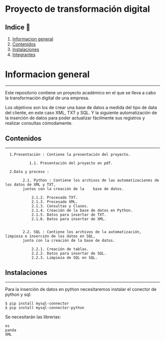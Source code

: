 # Proyecto de transformación digital

## Indice 	:loudspeaker:

1. [Informacion general](#informacion-general)
2. [Contenidos](#contenidos)
3. [Instalaciones](#instalaciones)
4. [Integrantes](#integrantes)

# Informacion general
***

Este repositorio contiene un proyecto académico en el que se lleva a cabo la transformación digital de una empresa.

Los objetivos son los de crear una base de datos a medida del tipo de data del cliente, en este caso XML, TXT y SQL. Y la siguiente automatización de la inserción de datos para poder actualizar fácilmente sus registros y realizar consultas cómodamente.

## Contenidos
***

      1.Presentación : Contiene la presentación del proyecto.
      
               1.1. Presentación del proyecto en pdf.
            
      2.Data y proceso : 
 
            2.1. Python : Contiene los archivos de las automatizaciones de los datos de XML y TXT, 
            juntos con la creación de la    base de datos.
            
                2.1.2. Procesado TXT.
                2.1.3. Procesado XML.
                2.1.3. Consultas y Clases.
                2.1.4. Creación de la base de datos en Python.
                2.1.5. Datos para insertar de TXT.
                2.1.6. Datos para insertar de XML.
          
            
            2.2. SQL : Contiene los archivos de la automatización, limpieza e inserción de los datos en SQL,
            junto con la creación de la base de datos.
            
                2.2.1. Creación de tablas.
                2.2.2. Datos para insertar de SQL.
                2.2.3. Limpieza de SQL en SQL.
                

## Instalaciones
***
Para la inserción de datos en python necesitaremos instalar el conector de python y sql: 
```
$ pip install mysql-connector
$ pip install mysql-connector-python
```
Se necesitarán las librerias:
```
os
panda
XML 
```

